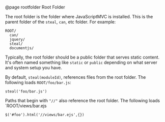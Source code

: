 @page rootfolder Root Folder

The root folder is the folder where JavaScriptMVC is installed. This is the parent
folder of the `steal`, `can`, etc folder.  For example:

    ROOT/
      can/
      jquery/
      steal/
      documentjs/
      
Typically, the root folder should be a public folder that serves static content. It's often named something 
like `static` or `public` depending on what server and system setup you have.

By default, `steal(moduleId)`, references files from the root folder. The following loads
`ROOT/foo/bar.js`:

    steal('foo/bar.js')
    
Paths that begin with `"//"` also reference the root folder.  The following 
loads `ROOT/views/bar.ejs

    $('#foo').html('//views/bar.ejs',{})
